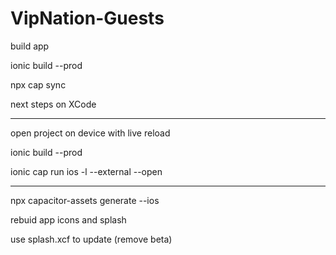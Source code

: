 # VipNation-Guests

build app

ionic build --prod

npx cap sync

next steps on XCode

---

open project on device with live reload

ionic build --prod

ionic cap run ios -l --external --open

---

npx capacitor-assets generate --ios

rebuid app icons and splash

use splash.xcf to update (remove beta)
